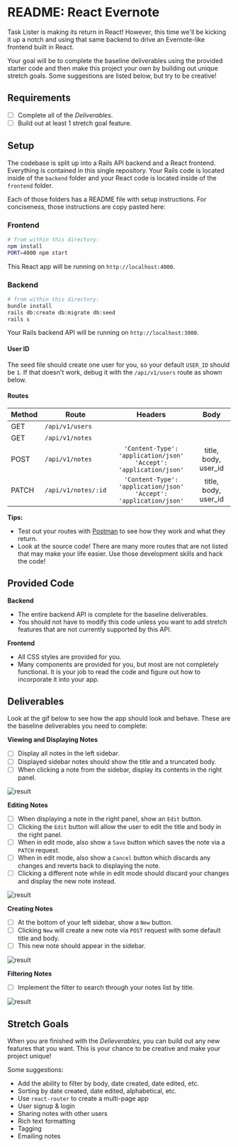 README: React Evernote
======================

Task Lister is making its return in React! However, this time we'll be kicking it up a notch and using that same backend to drive an Evernote-like frontend built in React.

Your goal will be to complete the baseline deliverables using the provided starter code and then make this project your own by building out unique stretch goals. Some suggestions are listed below, but try to be creative!

## Requirements

- [ ] Complete all of the *Deliverables*.
- [ ] Build out at least 1 stretch goal feature.

## Setup

The codebase is split up into a Rails API backend and a React frontend. Everything is contained in this single repository. Your Rails code is located inside of the `backend` folder and your React code is located inside of the `frontend` folder.

Each of those folders has a README file with setup instructions. For conciseness, those instructions are copy pasted here:

### Frontend

```sh
# from within this directory:
npm install
PORT=4000 npm start
```

This React app will be running on `http://localhost:4000`.

### Backend

```sh
# from within this directory:
bundle install
rails db:create db:migrate db:seed
rails s
```

Your Rails backend API will be running on `http://localhost:3000`.

#### User ID

The seed file should create one user for you, so your default `USER_ID` should be `1`. If that doesn't work, debug it with the `/api/v1/users` route as shown below.

#### Routes

| Method | Route               | Headers                                                              | Body                 |
| ------ | ------------------- |:--------------------------------------------------------------------:|:--------------------:|
| GET    | `/api/v1/users`     |                                                                      |                      |
| GET    | `/api/v1/notes`     |                                                                      |                      |
| POST   | `/api/v1/notes`     | `'Content-Type': 'application/json'`<br/>`'Accept': 'application/json'` | title, body, user_id |
| PATCH  | `/api/v1/notes/:id` | `'Content-Type': 'application/json'`<br/>`'Accept': 'application/json'` | title, body, user_id |

**Tips:**

* Test out your routes with [Postman](https://www.getpostman.com/) to see how they work and what they return.
* Look at the source code! There are many more routes that are not listed that may make your life easier. Use those development skills and hack the code!

## Provided Code

**Backend**

* The entire backend API is complete for the baseline deliverables.
* You should not have to modify this code unless you want to add stretch features that are not currently supported by this API.

**Frontend**

* All CSS styles are provided for you.
* Many components are provided for you, but most are not completely functional. It is your job to read the code and figure out how to incorporate it into your app.

## Deliverables

Look at the gif below to see how the app should look and behave. These are the baseline deliverables you need to complete:

**Viewing and Displaying Notes**

- [ ] Display all notes in the left sidebar.
- [ ] Displayed sidebar notes should show the title and a truncated body.
- [ ] When clicking a note from the sidebar, display its contents in the right panel.

![result](react-evernote-display.gif)

**Editing Notes**

- [ ] When displaying a note in the right panel, show an `Edit` button.
- [ ] Clicking the `Edit` button will allow the user to edit the title and body in the right panel.
- [ ] When in edit mode, also show a `Save` button which saves the note via a `PATCH` request.
- [ ] When in edit mode, also show a `Cancel` button which discards any changes and reverts back to displaying the note.
- [ ] Clicking a different note while in edit mode should discard your changes and display the new note instead.

![result](react-evernote-edit.gif)

**Creating Notes**

- [ ] At the bottom of your left sidebar, show a `New` button.
- [ ] Clicking `New` will create a new note via `POST` request with some default title and body.
- [ ] This new note should appear in the sidebar.

![result](react-evernote-create.gif)

**Filtering Notes**

- [ ] Implement the filter to search through your notes list by title.

![result](react-evernote-filter.gif)

## Stretch Goals

When you are finished with the *Delieverables*, you can build out any new features that you want. This is your chance to be creative and make your project unique!

Some suggestions:

- Add the ability to filter by body, date created, date edited, etc.
- Sorting by date created, date edited, alphabetical, etc.
- Use `react-router` to create a multi-page app
- User signup & login
- Sharing notes with other users
- Rich text formatting
- Tagging
- Emailing notes
 